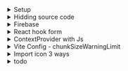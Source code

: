 <details>
<summary>Setup</summary>

```js
// npm install react-router-dom@6
// npm install react-icons --save
// Testing commit
```

Form

```js
// npm install react-hook-form
// npm i yup
// npm i @hookform/resolvers
```

</details>

<details>
<summary>Hidding source code</summary>

```js
// https://www.capscode.in/blog/how-to-hide-reactjs-code-from-browser
```

.env

```js
// add .env file at the root of the project white this line, before npm run build
// GENERATE_SOURCEMAP = false;
```

<!-- or  -->

package.json

```js
"build": "set \"GENERATE_SOURCEMAP=false\" && react-scripts build"
//The && DOES NOT work in the PowerShell but WORKS in cmd, so make sure in which CLI you are writing npm run build
```

</details>

<details>
<summary>Firebase</summary>

```js
// npm install firebase
```

</details>

<details>
<summary>React hook form</summary>

using test

```js
// name: string()
// .trim()
// .required("Saisissez votre nom")
// .test(
//     "contains-firstname-and-lastname",
//     ((value) => space.includes(value.trim())) &&
//         "Please enter your firstname and lastname",
//     (value) => value.length > 2
// ),
```

</details>

<details>
<summary>ContextProvider with Js</summary>

```js

```

</details>

<details>
<summary>Vite Config - chunkSizeWarningLimit</summary>

```js
import { defineConfig } from "vite";
import react from "@vitejs/plugin-react";

// https://vitejs.dev/config/
export default defineConfig({
    plugins: [react()],
    build: {
        chunkSizeWarningLimit: 1600,
    },
});
```

</details>

<details>
<summary>Import icon 3 ways</summary>

```js
// Using react icon  => good, resize ok, fill bad
   <AiFillCheckCircle size={32} color="green" />

// Using directly as svg => resize by using height/width, need more pratice positionning, color ok
                <svg
                    xmlns="http://www.w3.org/2000/svg"
                    height="48"
                    width="48"
                    className="fill-white bg-green-600 rounded-full aspect-square"
                >
                    <path d="M18.9 35.7 7.7 24.5l2.15-2.15 9.05 9.05 19.2-19.2 2.15 2.15Z" />
                </svg>

// import as svg src => averrage
                <svg
                    src="../src/assets/svg/checkIcon.svg"
                    className="w-6 aspect-square fill-white bg-green-600 rounded-full"
                />
```

</details>

<details>
<summary>todo</summary>

```js
// add product crud
// product database
// HeaderLoginAccountModal
// responsive add product page
```

```js
// responsive homePageexample - ok
// responsive accountPages - ok
```

</details>
